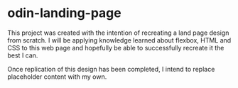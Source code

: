 # odin-landing-page

This project was created with the intention of recreating a land page design from scratch. I will be applying knowledge learned about flexbox, HTML and CSS to this web page and hopefully be able to successfully recreate it the best I can.

Once replication of this design has been completed, I intend to replace placeholder content with my own.